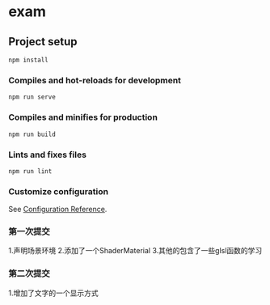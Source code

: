 # exam

## Project setup
```
npm install
```

### Compiles and hot-reloads for development
```
npm run serve
```

### Compiles and minifies for production
```
npm run build
```

### Lints and fixes files
```
npm run lint
```

### Customize configuration
See [Configuration Reference](https://cli.vuejs.org/config/).

### 第一次提交
1.声明场景环境
2.添加了一个ShaderMaterial
3.其他的包含了一些glsl函数的学习

### 第二次提交
1.增加了文字的一个显示方式